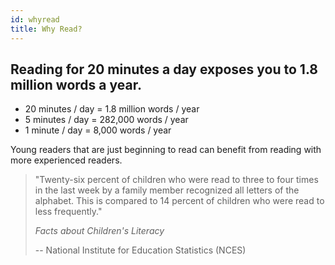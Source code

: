```yaml
---
id: whyread
title: Why Read?
---
```


## Reading for 20 minutes a day exposes you to 1.8 million words a year.

* 20 minutes / day = 1.8 million words / year
* 5 minutes / day = 282,000 words / year
* 1 minute / day = 8,000 words / year

Young readers that are just beginning to read can benefit from reading with more experienced readers.

> "Twenty-six percent of children who were read to three to four times in the last week by a family member recognized all letters of the alphabet. This is compared to 14 percent of children who were read to less frequently."
>
> *Facts about Children's Literacy*
>
> -- National Institute for Education Statistics (NCES)

